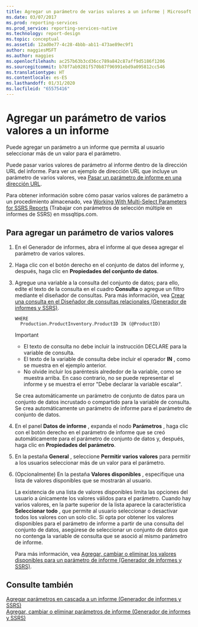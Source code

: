 ```yaml
---
title: Agregar un parámetro de varios valores a un informe | Microsoft Docs
ms.date: 03/07/2017
ms.prod: reporting-services
ms.prod_service: reporting-services-native
ms.technology: report-design
ms.topic: conceptual
ms.assetid: 12ad0e77-4c28-4bbb-ab11-473ae89ec9f1
author: maggiesMSFT
ms.author: maggies
ms.openlocfilehash: ac257b63b3cd36cc789a842c87aff9d5186f1206
ms.sourcegitcommit: b78f7ab9281f570b87f96991ebd9a095812cc546
ms.translationtype: HT
ms.contentlocale: es-ES
ms.lasthandoff: 01/31/2020
ms.locfileid: "65575416"
---
```

# <a name="add-a-multi-value-parameter-to-a-report"></a>Agregar un parámetro de varios valores a un informe
  Puede agregar un parámetro a un informe que permita al usuario seleccionar más de un valor para el parámetro.  
  
 Puede pasar varios valores de parámetro al informe dentro de la dirección URL del informe. Para ver un ejemplo de dirección URL que incluye un parámetro de varios valores, vea [Pasar un parámetro de informe en una dirección URL](../../reporting-services/pass-a-report-parameter-within-a-url.md).  
  
 Para obtener información sobre cómo pasar varios valores de parámetro a un procedimiento almacenado, vea [Working With Multi-Select Parameters for SSRS Reports](https://go.microsoft.com/fwlink/?LinkId=321529) (Trabajar con parámetros de selección múltiple en informes de SSRS) en mssqltips.com.  
  
## <a name="to-add-a-multi-value-parameter"></a>Para agregar un parámetro de varios valores  
  
1.  En el Generador de informes, abra el informe al que desea agregar el parámetro de varios valores.  
  
2.  Haga clic con el botón derecho en el conjunto de datos del informe y, después, haga clic en **Propiedades del conjunto de datos**.  
  
3.  Agregue una variable a la consulta del conjunto de datos; para ello, edite el texto de la consulta en el cuadro **Consulta** o agregue un filtro mediante el diseñador de consultas. Para más información, vea [Crear una consulta en el Diseñador de consultas relacionales &#40;Generador de informes y SSRS&#41;](../../reporting-services/report-data/build-a-query-in-the-relational-query-designer-report-builder-and-ssrs.md).  
  
    ```  
    WHERE  
      Production.ProductInventory.ProductID IN (@ProductID)  
    ```  
  
    > [!IMPORTANT]  
    > *  El texto de consulta no debe incluir la instrucción DECLARE para la variable de consulta.  
    > *  El texto de la variable de consulta debe incluir el operador **IN** , como se muestra en el ejemplo anterior.  
    > *  No olvide incluir los paréntesis alrededor de la variable, como se muestra arriba. En caso contrario, no se puede representar el informe y se muestra el error "Debe declarar la variable escalar".  
  
    Se crea automáticamente un parámetro de conjunto de datos para un conjunto de datos incrustado o compartido para la variable de consulta. Se crea automáticamente un parámetro de informe para el parámetro de conjunto de datos.  
  
4.  En el panel **Datos de informe** , expanda el nodo **Parámetros** , haga clic con el botón derecho en el parámetro de informe que se creó automáticamente para el parámetro de conjunto de datos y, después, haga clic en **Propiedades del parámetro**.  
  
5.  En la pestaña **General** , seleccione **Permitir varios valores** para permitir a los usuarios seleccionar más de un valor para el parámetro.  
  
6.  (Opcionalmente) En la pestaña **Valores disponibles** , especifique una lista de valores disponibles que se mostrarán al usuario.  
  
     La existencia de una lista de valores disponibles limita las opciones del usuario a únicamente los valores válidos para el parámetro. Cuando hay varios valores, en la parte superior de la lista aparece la característica **Seleccionar todo** , que permite al usuario seleccionar o desactivar todos los valores con un solo clic. Si opta por obtener los valores disponibles para el parámetro de informe a partir de una consulta del conjunto de datos, asegúrese de seleccionar un conjunto de datos que no contenga la variable de consulta que se asoció al mismo parámetro de informe.  
  
     Para más información, vea [Agregar, cambiar o eliminar los valores disponibles para un parámetro de informe &#40;Generador de informes y SSRS&#41;](../../reporting-services/report-design/add-change-or-delete-available-values-for-a-report-parameter.md).  

## <a name="see-also"></a>Consulte también  
 [Agregar parámetros en cascada a un informe &#40;Generador de informes y SSRS&#41;](../../reporting-services/report-design/add-cascading-parameters-to-a-report-report-builder-and-ssrs.md)   
 [Agregar, cambiar o eliminar parámetros de informe &#40;Generador de informes y SSRS&#41;](../../reporting-services/report-design/add-change-or-delete-a-report-parameter-report-builder-and-ssrs.md)  
  
  
